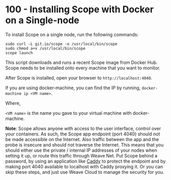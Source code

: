 # 100 - Installing Scope with Docker on a Single-node

To install Scope on a single node, run the following commands:

```
sudo curl -L git.io/scope -o /usr/local/bin/scope
sudo chmod a+x /usr/local/bin/scope
scope launch
```

This script downloads and runs a recent Scope image from Docker Hub. Scope needs to be installed onto every machine that you want to monitor.

After Scope is installed, open your browser to ```http://localhost:4040```.

If you are using docker-machine, you can find the IP by running, ```docker-machine ip <VM name>```.

Where,

```<VM name>``` is the name you gave to your virtual machine with docker-machine.
  
**Note**: Scope allows anyone with access to the user interface, control over your containers. As such, the Scope app endpoint (port 4040) should not be made accessible on the Internet. Also traffic between the app and the probe is insecure and should not traverse the Internet. This means that you should either use the private / internal IP addresses of your nodes when setting it up, or route this traffic through Weave Net. Put Scope behind a password, by using an application like [Caddy](https://github.com/mholt/caddy) to protect the endpoint and by making port 4040 available to localhost with Caddy proxying it. Or you can skip these steps, and just use Weave Cloud to manage the security for you.  
